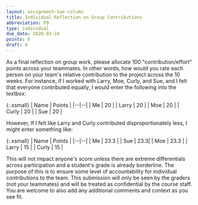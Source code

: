 ```yaml
---
layout: assignment-two-column
title: Individual Reflection on Group Contributions 
abbreviation: P9
type: individual
due_date: 2020-03-24
points: 0
draft: 0
---
```


As a final reflection on group work, please allocate 100 "contribution/effort" points across your teammates. In other words, how would you rate each person on your team's relative contribution to the project across the 10 weeks. For instance, if I worked with Larry, Moe, Curly, and Sue, and I felt that everyone contributed equally, I would enter the following into the textbox:

{:.xsmall}
| Name | Points |
|--|--|
| Me | 20 |
| Larry | 20 |
| Moe | 20 |
| Curly | 20 |
| Sue | 20 |

However, If I felt like Larry and Curly contributed disproportionately less, I might enter something like:

{:.xsmall}
| Name | Points |
|--|--|
| Me | 23.3 |
| Sue | 23.3|
| Moe | 23.3 |
| Larry | 15 |
| Curly | 15 |

This will not impact anyone's score unless there are extreme differentials across participation and a student's grade is already borderline. The purpose of this is to ensure some level of accountability for individual contributions to the team. This submission will only be seen by the graders (not your teammates) and will be treated as confidential by the course staff. You are welcome to also add any additional comments and context as you see fit.